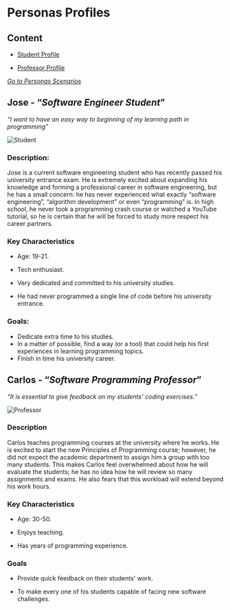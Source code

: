 # Personas Profiles

## Content

- [Student Profile](#jose---software-engineer-student)

- [Professor Profile](#carlos---software-programming-professor)

[*Go to Personas Scenarios*](./Personas%20Scenarios.md)

## Jose - “*Software Engineer Student*” 

*“I want to have an easy way to beginning of my learning path in programming”* 

![Student](/resources/Student.jpg)

### Description: 

Jose is a current software engineering student who has recently passed his university entrance exam. He is extremely excited about expanding his knowledge and forming a professional career in software engineering, but he has a small concern: he has never experienced what exactly “software engineering”, “algorithm development” or even “programming” is. In high school, he never took a programming crash course or watched a YouTube tutorial, so he is certain that he will be forced to study more respect his career partners. 

 

### Key Characteristics 

* Age: 19-21. 

* Tech enthusiast. 

* Very dedicated and committed to his university studies. 

* He had never programmed a single line of code before his university entrance. 

 

### Goals:

* Dedicate extra time to his studies. 
* In a matter of possible, find a way (or a tool) that could help his first experiences in learning programming topics. 
* Finish in time his university career. 

## Carlos - “*Software Programming Professor*” 

*“It is essential to give feedback on my students' coding exercises.”* 

![Professor](/resources/Professor.jpg)

### Description 
Carlos teaches programming courses at the university where he works. He is excited to start the new Principles of Programming course; however, he did not expect the academic department to assign him a group with too many students. This makes Carlos feel overwhelmed about how he will evaluate the students; he has no idea how he will review so many assignments and exams. He also fears that this workload will extend beyond his work hours. 

### Key Characteristics 

* Age: 30-50. 

* Enjoys teaching. 

* Has years of programming experience. 

### Goals 

* Provide quick feedback on their students' work. 

* To make every one of his students capable of facing new software challenges. 